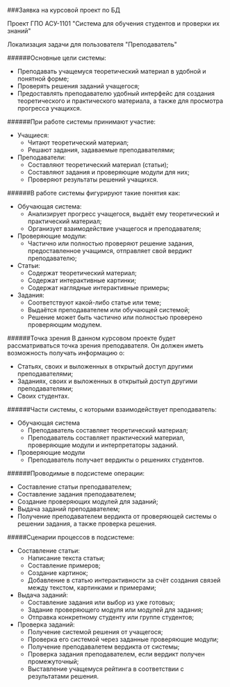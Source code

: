 ###Заявка на курсовой проект по БД

Проект ГПО АСУ-1101 "Система для обучения студентов и проверки их знаний"

Локализация задачи для пользователя "Преподаватель"

######Основные цели системы:
- Преподавать учащемуся теоретический материал в удобной и понятной форме;
- Проверять решения заданий учащегося;
- Предоставлять преподавателю удобный интерфейс для создания теоретического и практического материала, а также для просмотра прогресса учащихся.

######При работе системы принимают участие:
- Учащиеся:
	- Читают теоретический материал;
	- Решают задания, задаваемые преподавателями;
- Преподаватели:
	- Составляют теоретический материал (статьи);
	- Составляют задания и проверяющие модули для них;
	- Проверяют результаты решений учащихся.

######В работе системы фигурируют такие понятия как:
- Обучающая система:
	- Анализирует прогресс учащегося, выдаёт ему теоретический и практический материал;
	- Организует взаимодействие учащегося и преподавателя;
- Проверяющие модули:
	- Частично или полностью проверяют решение задания, предоставленное учащимся, отправляет свой вердикт преподавателю;
- Статьи:
	- Содержат теоретический материал;
	- Содержат интерактивные картинки;
	- Содержат наглядные интерактивные примеры;
- Задания:
	- Соответствуют какой-либо статье или теме;
	- Выдаётся преподавателем или обучающей системой;
	- Решение может быть частично или полностью проверено проверяющим модулем.

######Точка зрения
В данном курсовом проекте будет рассматриваться точка зрения преподавателя. Он должен иметь возможность получать информацию о:

- Статьях, своих и выложенных в открытый доступ другими преподавателями;
- Заданиях, своих и выложенных в открытый доступ другими преподавателями;
- Своих студентах.

######Части системы, с которыми взаимодействует преподаватель:

- Обучающая система
	- Преподаватель составляет теоретический материал;
	- Преподаватель составляет практический материал, проверяющие модули и интерпретаторы заданий.
- Проверяющие модули
	- Преподаватель получает вердикты о решениях студентов.

######Проводимые в подсистеме операции:

- Составление статьи преподавателем;
- Составление задания преподавателем;
- Создание проверяющих модулей для заданий;
- Выдача заданий преподавателем;
- Получение преподавателем вердикта от проверяющей системы о решении задания, а также проверка решения.

#####Сценарии процессов в подсистеме:
- Составление статьи:
	- Написание текста статьи;
	- Составление примеров;
	- Создание картинок;
	- Добавление в статью интерактивности за счёт создания связей между текстом, картинками и примерами;
- Выдача заданий:
	- Составление задания или выбор из уже готовых;
	- Задание проверяющего модуля или модулей для задания;
	- Отправка конкретному студенту или группе студентов;
- Проверка заданий:
	- Получение системой решения от учащегося;
	- Проверка его системой через заданные проверяющие модули;
	- Получение преподавалетем вердикта от системы;
	- Проверка задания преподавателем, если вердикт получен промежуточный;
	- Выставление учащемуся рейтинга в соответствии с результатами решения.
